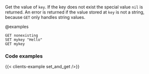 Get the value of `key`.
If the key does not exist the special value `nil` is returned.
An error is returned if the value stored at `key` is not a string, because `GET`
only handles string values.

@examples

```cli
GET nonexisting
SET mykey "Hello"
GET mykey
```

### Code examples

{{< clients-example set_and_get />}}
